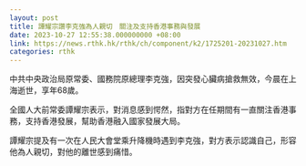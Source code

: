 ```yaml
---
layout: post
title: 譚耀宗讚李克強為人親切　關注及支持香港事務與發展
date: 2023-10-27 12:55:38.000000000 +08:00
link: https://news.rthk.hk/rthk/ch/component/k2/1725201-20231027.htm
categories: rthk
---
```


中共中央政治局原常委、國務院原總理李克強，因突發心臟病搶救無效，今晨在上海逝世，享年68歲。

全國人大前常委譚耀宗表示，對消息感到愕然，指對方在任期間有一直關注香港事務，支持香港發展，幫助香港融入國家發展大局。

譚耀宗提及有一次在人民大會堂乘升降機時遇到李克強，對方表示認識自己，形容他為人親切，對他的離世感到痛惜。
